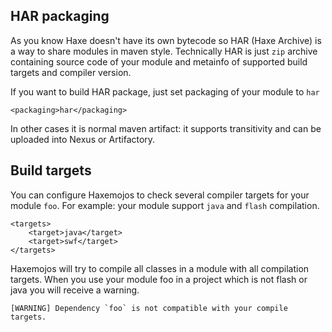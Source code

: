 HAR packaging
---------------------------------------
As you know Haxe doesn't have its own bytecode
so HAR (Haxe Archive) is a way to share modules
in maven style. Technically HAR is just `zip`
archive containing source code of your module and
metainfo of supported build targets and
compiler version.

If you want to build HAR package, just set
packaging of your module to `har`

    <packaging>har</packaging>

In other cases it is normal maven artifact: it
supports transitivity and can be uploaded
into Nexus or Artifactory.

Build targets
---------------------------------------
You can configure Haxemojos to check several
compiler targets for your module `foo`.
For example: your module support `java`
and `flash` compilation.

    <targets>
        <target>java</target>
        <target>swf</target>
    </targets>

Haxemojos will try to compile all classes in
a module with all compilation targets. When you
use your module foo in a project which is not
flash or java you will receive a warning.

    [WARNING] Dependency `foo` is not compatible with your compile targets.